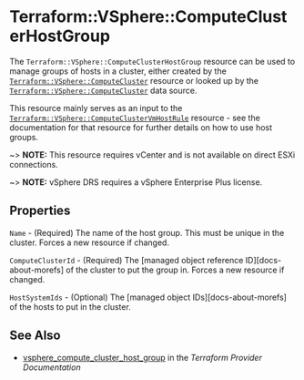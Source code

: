 # Terraform::VSphere::ComputeClusterHostGroup

The `Terraform::VSphere::ComputeClusterHostGroup` resource can be used to manage groups
of hosts in a cluster, either created by the
[`Terraform::VSphere::ComputeCluster`][tf-vsphere-cluster-resource] resource or looked up
by the [`Terraform::VSphere::ComputeCluster`][tf-vsphere-cluster-data-source] data source.

[tf-vsphere-cluster-resource]: /docs/providers/vsphere/r/compute_cluster.html
[tf-vsphere-cluster-data-source]: /docs/providers/vsphere/d/compute_cluster.html

This resource mainly serves as an input to the
[`Terraform::VSphere::ComputeClusterVmHostRule`][tf-vsphere-cluster-vm-host-rule-resource]
resource - see the documentation for that resource for further details on how
to use host groups.

[tf-vsphere-cluster-vm-host-rule-resource]: /docs/providers/vsphere/r/compute_cluster_vm_host_rule.html

~> **NOTE:** This resource requires vCenter and is not available on direct ESXi
connections.

~> **NOTE:** vSphere DRS requires a vSphere Enterprise Plus license.

## Properties

`Name` - (Required) The name of the host group. This must be unique in the cluster. Forces a new resource if changed.

`ComputeClusterId` - (Required) The [managed object reference ID][docs-about-morefs] of the cluster to put the group in.  Forces a new resource if changed.

`HostSystemIds` - (Optional) The [managed object IDs][docs-about-morefs] of the hosts to put in the cluster.


## See Also

* [vsphere_compute_cluster_host_group](https://www.terraform.io/docs/providers/vsphere/r/compute_cluster_host_group.html) in the _Terraform Provider Documentation_